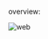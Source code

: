 overview:


![web](https://user-images.githubusercontent.com/73711809/218185946-8b74fb82-dc2f-4fe4-a419-45b61025bf17.png)

